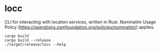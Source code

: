 locc
===

CLI for interacting with location services, written in Rust. Nominatim Usage Policy (https://operations.osmfoundation.org/policies/nominatim/) applies.

```
cargo build
cargo build --release
./target/release/locc --help
```
